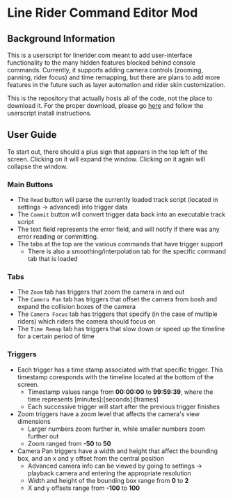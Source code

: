 # Line Rider Command Editor Mod

## Background Information

This is a userscript for linerider.com meant to add user-interface functionality to the many hidden features blocked behind console commands. Currently, it supports adding camera controls (zooming, panning, rider focus) and time remapping, but there are plans to add more features in the future such as layer automation and rider skin customization.

This is the repository that actually hosts all of the code, not the place to download it. For the proper download, please go [here](https://github.com/Malizma333/linerider-userscript-mods) and follow the userscript install instructions.

## User Guide

To start out, there should a plus sign that appears in the top left of the screen.
Clicking on it will expand the window. Clicking on it again will collapse the window.

### Main Buttons
- The `Read` button will parse the currently loaded track script (located in settings -> advanced) into trigger data
- The `Commit` button will convert trigger data back into an executable track script
- The text field represents the error field, and will notify if there was any error reading or committing.
- The tabs at the top are the various commands that have trigger support
  - There is also a smoothing/interpolation tab for the specific command tab that is loaded

### Tabs
- The `Zoom` tab has triggers that zoom the camera in and out
- The `Camera Pan` tab has triggers that offset the camera from bosh and expand the collision boxes of the camera
- The `Camera Focus` tab has triggers that specify (in the case of multiple riders) which riders the camera should focus on
- The `Time Remap` tab has triggers that slow down or speed up the timeline for a certain period of time

### Triggers
- Each trigger has a time stamp associated with that specific trigger. This timestamp coresponds with the timeline located at the bottom of the screen.
  - Timestamp values range from **00:00:00** to **99:59:39**, where the time represents [minutes]:[seconds]:[frames]
  - Each successive trigger will start after the previous trigger finishes
- Zoom triggers have a zoom level that affects the camera's view dimensions
  - Larger numbers zoom further in, while smaller numbers zoom further out
  - Zoom ranged from **-50** to **50**
- Camera Pan triggers have a width and height that affect the bounding box, and an x and y offset from the central position
  - Advanced camera info can be viewed by going to settings -> playback camera and entering the appropriate resolution
  - Width and height of the bounding box range from **0** to **2**
  - X and y offsets range from **-100** to **100**
